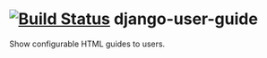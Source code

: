 [![Build Status](https://travis-ci.org/ambitioninc/django-user-guide.png)](https://travis-ci.org/ambitioninc/django-user-guide)
django-user-guide
=================

Show configurable HTML guides to users.
